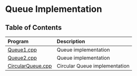 # Queue Implementation

## Table of Contents

| Program                                  | Description                   |
| :--------------------------------------- | :---------------------------- |
| [Queue1.cpp](./Queue1.cpp)               | Queue implementation          |
| [Queue2.cpp](./Queue2.cpp)               | Queue implementation          |
| [CircularQueue.cpp](./CircularQueue.cpp) | Circular Queue implementation |

